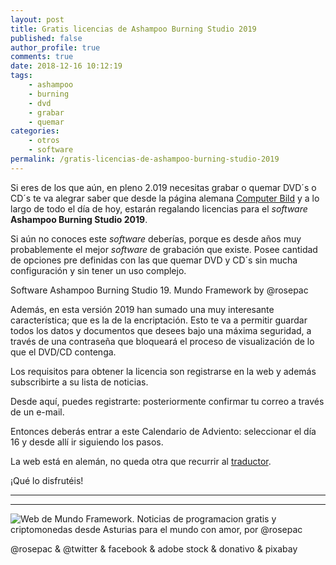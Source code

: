 ```yaml
---
layout: post
title: Gratis licencias de Ashampoo Burning Studio 2019
published: false
author_profile: true
comments: true
date: 2018-12-16 10:12:19
tags:
    - ashampoo
    - burning
    - dvd
    - grabar
    - quemar
categories:
    - otros
    - software
permalink: /gratis-licencias-de-ashampoo-burning-studio-2019
---
```

Si eres de los que aún, en pleno 2.019 necesitas grabar o quemar DVD´s o CD´s te va alegrar saber que desde la página alemana [Computer Bild][1] y a lo largo de todo el día de hoy, estarán regalando licencias para el _software_ **Ashampoo Burning Studio 2019**.

Si aún no conoces este _software_ deberías, porque es desde años muy probablemente el mejor _software_ de grabación que existe. Posee cantidad de opciones pre definidas con las que quemar DVD y CD´s sin mucha configuración y sin tener un uso complejo.

Software Ashampoo Burning Studio 19. Mundo Framework by @rosepac

Además, en esta versión 2019 han sumado una muy interesante característica; que es la de la encriptación. Esto te va a permitir guardar todos los datos y documentos que desees bajo una máxima seguridad, a través de una contraseña que bloqueará el proceso de visualización de lo que el DVD/CD contenga.

Los requisitos para obtener la licencia son registrarse en la web y además subscribirte a su lista de noticias.

Desde aquí, puedes registrarte:  posteriormente confirmar tu correo a través de un e-mail.

Entonces deberás entrar a este Calendario de Adviento:  seleccionar el día 16 y desde allí ir siguiendo los pasos.

La web está en alemán, no queda otra que recurrir al [traductor][2].

¡Qué lo disfrutéis!

* * *


   


* * *


  


![Web de Mundo Framework. Noticias de programacion gratis y criptomonedas desde Asturias para el mundo con amor, por @rosepac][3]


  @rosepac & @twitter & facebook & adobe stock & donativo & pixabay


 [1]: https://www.computerbild.de
 [2]: https://translate.google.es/?hl=es
 [3]: https://image.ibb.co/iTckvT/mundo-framework-1350x167-steemit.png